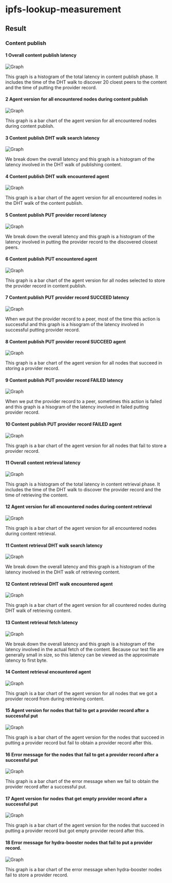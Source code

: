 # ipfs-lookup-measurement

## Result

### Content publish

#### 1 Overall content publish latency

![Graph](./figs/pvd_latency.png)

This graph is a histogram of the total latency in content publish phase. It includes the time of the DHT walk to discover 20 cloest peers to the content and the time of putting the provider record.

#### 2 Agent version for all encountered nodes during content publish

![Graph](./figs/pvd_agents.png)

This graph is a bar chart of the agent version for all encountered nodes during content publish.

#### 3 Content publish DHT walk search latency

![Graph](./figs/pvd_dht_walk_latency.png)

We break down the overall latency and this graph is a histogram of the latency involved in the DHT walk of publishing content.

#### 4 Content publish DHT walk encountered agent

![Graph](./figs/pvd_agents_dht_walk.png)

This graph is a bar chart of the agent version for all encountered nodes in the DHT walk of the content publish.

#### 5 Content publish PUT provider record latency

![Graph](./figs/pvd_put_latency.png)

We break down the overall latency and this graph is a histogram of the latency involved in putting the provider record to the discovered closest peers. 

#### 6 Content publish PUT encountered agent

![Graph](./figs/pvd_agents_put.png)

This graph is a bar chart of the agent version for all nodes selected to store the provider record in content publish.

#### 7 Content publish PUT provider record SUCCEED latency

![Graph](./figs/pvd_put_latency_succeed.png)

When we put the provider record to a peer, most of the time this action is successful and this graph is a hisogram of the latency involved in successful putting provider record.

#### 8 Content publish PUT provider record SUCCEED agent

![Graph](./figs/pvd_agents_put_succeed.png)

This graph is a bar chart of the agent version for all nodes that succeed in storing a provider record.

#### 9 Content publish PUT provider record FAILED latency

![Graph](./figs/pvd_put_latency_failed.png)

When we put the provider record to a peer, sometimes this action is failed and this graph is a hisogram of the latency involved in failed putting provider record.

#### 10 Content publish PUT provider record FAILED agent

![Graph](./figs/pvd_agents_put_failed.png)

This graph is a bar chart of the agent version for all nodes that fail to store a provider record.

#### 11 Overall content retrieval latency

![Graph](./figs/ret_latency.png)

This graph is a histogram of the total latency in content retrieval phase. It includes the time of the DHT walk to discover the provider record and the time of retrieving the content.

#### 12 Agent version for all encountered nodes during content retrieval

![Graph](./figs/ret_agents.png)

This graph is a bar chart of the agent version for all encountered nodes during content retrieval.

#### 11 Content retrieval DHT walk search latency

![Graph](./figs/ret_dht_walk_latency.png)

We break down the overall latency and this graph is a histogram of the latency involved in the DHT walk of retrieving content.

#### 12 Content retrieval DHT walk encountered agent

![Graph](./figs/ret_agents_dht_walk.png)

This graph is a bar chart of the agent version for all countered nodes during DHT walk of retrieving content.

#### 13 Content retrieval fetch latency

![Graph](./figs/ret_get_latency.png)

We break down the overall latency and this graph is a histogram of the latency involved in the actual fetch of the content. Because our test file are generally small in size, so this latency can be viewed as the approximate latency to first byte.

#### 14 Content retrieval encountered agent

![Graph](./figs/ret_agents_get.png)

This graph is a bar chart of the agent version for all nodes that we got a provider record from during retrieving content.

#### 15 Agent version for nodes that fail to get a provider record after a successful put

![Graph](./figs/pvd_agents_get_error.png)

This graph is a bar chart of the agent version for the nodes that succeed in putting a provider record but fail to obtain a provider record after this.

#### 16 Error message for the nodes that fail to get a provider record after a successful put

![Graph](./figs/pvd_agents_get_error_type.png)

This graph is a bar chart of the error message when we fail to obtain the provider record after a successful put.

#### 17 Agent version for nodes that get empty provider record after a successful put

![Graph](./figs/pvd_agents_get_empty.png)

This graph is a bar chart of the agent version for the nodes that succeed in putting a provider record but got empty provider record after this.

#### 18 Error message for hydra-booster nodes that fail to put a provider record.

![Graph](./figs/pvd_agents_put_failed_hydra_booster_err.png)

This graph is a bar chart of the error message when hydra-booster nodes fail to store a provider record.
